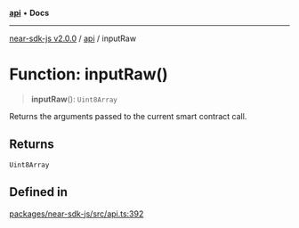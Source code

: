 [**api**](../README.md) • **Docs**

***

[near-sdk-js v2.0.0](../../packages.md) / [api](../README.md) / inputRaw

# Function: inputRaw()

> **inputRaw**(): `Uint8Array`

Returns the arguments passed to the current smart contract call.

## Returns

`Uint8Array`

## Defined in

[packages/near-sdk-js/src/api.ts:392](https://github.com/dim-daskalov/near-sdk-js/blob/be0ff522287d0e67e883a4ff1964fefe089540e8/packages/near-sdk-js/src/api.ts#L392)
